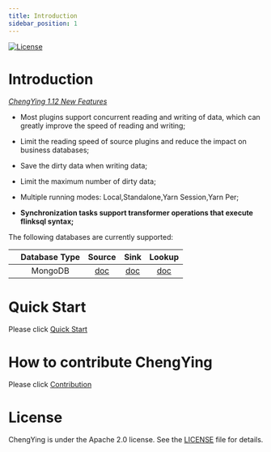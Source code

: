 ```yaml
---
title: Introduction
sidebar_position: 1
---
```


[![License](https://img.shields.io/badge/license-Apache%202-4EB1BA.svg)](https://www.apache.org/licenses/LICENSE-2.0.html)
# Introduction

*[ChengYing 1.12 New Features](chengyingDocs/change-log.md)*

- Most plugins support concurrent reading and writing of data, which can greatly improve the speed of reading and writing;

- Limit the reading speed of source plugins and reduce the impact on business databases;

- Save the dirty data when writing data;

- Limit the maximum number of dirty data;

- Multiple running modes: Local,Standalone,Yarn Session,Yarn Per;

- **Synchronization tasks support transformer operations that execute flinksql syntax;**

The following databases are currently supported:

|                        | Database Type  | Source                          | Sink                          | Lookup
|:----------------------:|:--------------:|:-------------------------------:|:-------------------------------:|:-------------------------------:|
|                        | MongoDB        | [doc](chengyingDocs/connectors/mongodb/mongodb-source.md) | [doc](connectors/mongodb/mongodb-sink.md) |[doc](chengyingDocs/connectors/mongodb/mongodb-lookup.md) |


# Quick Start

Please click [Quick Start](chengyingDocs/quickstart.md)

# How to contribute ChengYing

Please click [Contribution](chengyingDocs/contributing.md)

# License

ChengYing is under the Apache 2.0 license. See the [LICENSE](http://www.apache.org/licenses/LICENSE-2.0) file for details.
